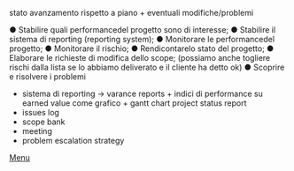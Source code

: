 



stato avanzamento rispetto a piano + eventuali modifiche/problemi


 ● Stabilire quali performancedel progetto sono di interesse;
 ● Stabilire il sistema di reporting (reporting system);
 ● Monitorare le performancedel progetto;
 ● Monitorare il rischio;
 ● Rendicontarelo stato del progetto;
 ● Elaborare le richieste di modifica dello scope; (possiamo anche togliere rischi dalla lista se lo abbiamo deliverato e il cliente ha detto ok)
 ● Scoprire e risolvere i problemi

- sistema di reporting -> varance reports + indici di performance su earned value come grafico +  gantt chart project status report
- issues log 
- scope bank
- meeting
- problem escalation strategy


[Menu](../index.md)